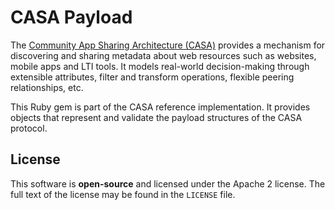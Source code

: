 # CASA Payload

The [Community App Sharing Architecture (CASA)](http://imsglobal.github.io/casa) provides a mechanism for
discovering and sharing metadata about web resources such as websites, mobile
apps and LTI tools. It models real-world decision-making through extensible
attributes, filter and transform operations, flexible peering relationships,
etc.

This Ruby gem is part of the CASA reference implementation. It provides
objects that represent and validate the payload structures of the CASA
protocol.

## License

This software is **open-source** and licensed under the Apache 2 license.
The full text of the license may be found in the `LICENSE` file.
